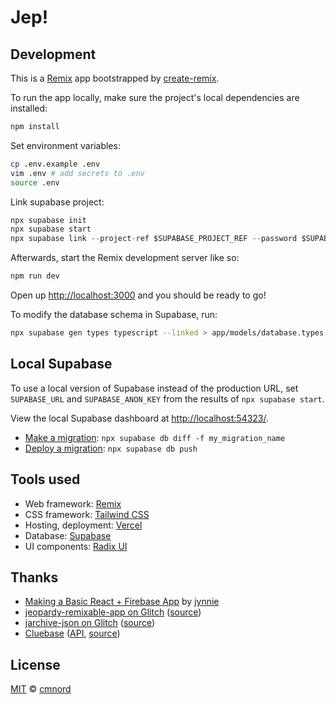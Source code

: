 # Jep!

## Development

This is a [Remix](https://remix.run/docs) app bootstrapped by
[create-remix](https://www.npmjs.com/package/create-remix).

To run the app locally, make sure the project's local dependencies are
installed:

```sh
npm install
```

Set environment variables:

```sh
cp .env.example .env
vim .env # add secrets to .env
source .env
```

Link supabase project:

```ts
npx supabase init
npx supabase start
npx supabase link --project-ref $SUPABASE_PROJECT_REF --password $SUPABASE_DB_PASSWORD
```

Afterwards, start the Remix development server like so:

```sh
npm run dev
```

Open up [http://localhost:3000](http://localhost:3000) and you should be ready to go!

To modify the database schema in Supabase, run:

```sh
npx supabase gen types typescript --linked > app/models/database.types.ts
```

## Local Supabase

To use a local version of Supabase instead of the production URL, set
`SUPABASE_URL` and `SUPABASE_ANON_KEY` from the results of `npx supabase start`.

View the local Supabase dashboard at
[http://localhost:54323/](http://localhost:54323/).

- [Make a
  migration](https://supabase.com/docs/guides/cli/local-development#database-migrations):
  `npx supabase db diff -f my_migration_name`
- [Deploy a
  migration](https://supabase.com/docs/guides/cli/local-development#deploy-database-changes):
  `npx supabase db push`

## Tools used

- Web framework: [Remix](https://remix.run/)
- CSS framework: [Tailwind CSS](https://tailwindcss.com/)
- Hosting, deployment: [Vercel](https://vercel.com)
- Database: [Supabase](https://supabase.com/)
- UI components: [Radix UI](https://radix-ui.com/)

## Thanks

- [Making a Basic React + Firebase
  App](https://paper.dropbox.com/doc/Making-a-Basic-React-Firebase-App--Bys208PiI1n34J9lnkc7lzRxAg-oepkAUyjqbd7Ts0hIB8U4)
  by [jynnie](https://github.com/jynnie)
- [jeopardy-remixable-app on Glitch](https://jeopardy-remixable-app.glitch.me)
  ([source](https://glitch.com/~jeopardy-remixable-app))
- [jarchive-json on Glitch](https://jarchive-json.glitch.me)
  ([source](https://glitch.com/~jarchive-json))
- [Cluebase](https://cluebase.readthedocs.io/en/latest/)
  ([API](cluebase.lukelav.in/), [source](https://github.com/lukelavin/cluebase))

## License

[MIT](https://github.com/cmnord/jep/blob/main/LICENSE) ©
[cmnord](https://github.com/cmnord/)
